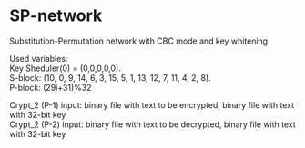 # SP-network
Substitution-Permutation network with CBC mode and key whitening

Used variables:<br />
Key Sheduler(0) = (0,0,0,0,0).<br />
S-block: (10, 0, 9, 14, 6, 3, 15, 5, 1, 13, 12, 7, 11, 4, 2, 8).<br />
P-block: (29i+31)%32<br />

Crypt_2 (P-1) input: binary file with text to be encrypted, binary file with text with 32-bit key<br />
Crypt_2 (P-2) input: binary file with text to be decrypted, binary file with text with 32-bit key<br />
